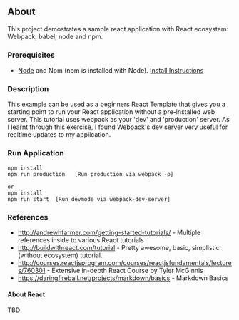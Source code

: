 ## About
This project demostrates a sample react application with React ecosystem: Webpack, babel, node and npm. 

### Prerequisites
+ [Node](https://nodejs.org/en/) and Npm (npm is installed with Node). [Install Instructions](https://nodejs.org/en/download/package-manager/)

### Description
This example can be used as a beginners React Template that gives you a starting point to run your React application without a pre-installed web server. This tutorial uses webpack as your 'dev' and 'production' server. As I learnt through this exercise, I found Webpack's dev server very useful for realtime updates to my application. 

### Run Application 
````
npm install 
npm run production   [Run production via webpack -p]

or 
npm install 
npm run start  [Run devmode via webpack-dev-server]
````

### References 
+ http://andrewhfarmer.com/getting-started-tutorials/ - Multiple references inside to various React tutorials
+ http://buildwithreact.com/tutorial - Pretty awesome, basic, simplistic (without ecosystem) tutorial. 
+ http://courses.reactjsprogram.com/courses/reactjsfundamentals/lectures/760301 - Extensive in-depth React Course by Tyler McGinnis
+ https://daringfireball.net/projects/markdown/basics - Markdown Basics


#### About React
TBD
